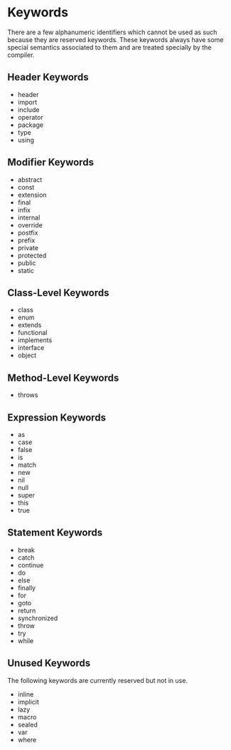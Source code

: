 # Keywords

There are a few alphanumeric identifiers which cannot be used as such because they are reserved keywords. These keywords always have some special semantics associated to them and are treated specially by the compiler.

## Header Keywords

- header
- import
- include
- operator
- package
- type
- using

## Modifier Keywords

- abstract
- const
- extension
- final
- infix
- internal
- override
- postfix
- prefix
- private
- protected
- public
- static

## Class-Level Keywords

- class
- enum
- extends
- functional
- implements
- interface
- object

## Method-Level Keywords

- throws

## Expression Keywords

- as
- case
- false
- is
- match
- new
- nil
- null
- super
- this
- true

## Statement Keywords

- break
- catch
- continue
- do
- else
- finally
- for
- goto
- return
- synchronized
- throw
- try
- while
 
## Unused Keywords

The following keywords are currently reserved but not in use.

- inline
- implicit
- lazy
- macro
- sealed
- var
- where